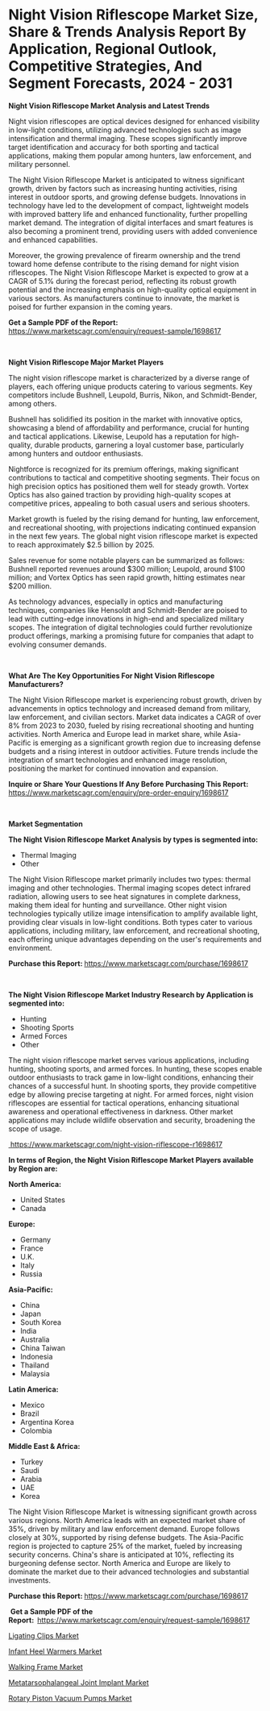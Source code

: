 <p><h1>Night Vision Riflescope Market Size, Share & Trends Analysis Report By Application, Regional Outlook, Competitive Strategies, And Segment Forecasts, 2024 - 2031</h1></p><p><strong>Night Vision Riflescope Market Analysis and Latest Trends</strong></p>
<p><p>Night vision riflescopes are optical devices designed for enhanced visibility in low-light conditions, utilizing advanced technologies such as image intensification and thermal imaging. These scopes significantly improve target identification and accuracy for both sporting and tactical applications, making them popular among hunters, law enforcement, and military personnel.</p><p>The Night Vision Riflescope Market is anticipated to witness significant growth, driven by factors such as increasing hunting activities, rising interest in outdoor sports, and growing defense budgets. Innovations in technology have led to the development of compact, lightweight models with improved battery life and enhanced functionality, further propelling market demand. The integration of digital interfaces and smart features is also becoming a prominent trend, providing users with added convenience and enhanced capabilities.</p><p>Moreover, the growing prevalence of firearm ownership and the trend toward home defense contribute to the rising demand for night vision riflescopes. The Night Vision Riflescope Market is expected to grow at a CAGR of 5.1% during the forecast period, reflecting its robust growth potential and the increasing emphasis on high-quality optical equipment in various sectors. As manufacturers continue to innovate, the market is poised for further expansion in the coming years.</p></p>
<p><strong>Get a Sample PDF of the Report:&nbsp;</strong> <a href="https://www.marketscagr.com/enquiry/request-sample/1698617?utm_campaign=1556&utm_medium=2&utm_source=Github&utm_content=ia&utm_term=20102024&utm_id=night-vision-riflescope">https://www.marketscagr.com/enquiry/request-sample/1698617</a></p>
<p>&nbsp;</p>
<p><strong>Night Vision Riflescope Major Market Players</strong></p>
<p><p>The night vision riflescope market is characterized by a diverse range of players, each offering unique products catering to various segments. Key competitors include Bushnell, Leupold, Burris, Nikon, and Schmidt-Bender, among others. </p><p>Bushnell has solidified its position in the market with innovative optics, showcasing a blend of affordability and performance, crucial for hunting and tactical applications. Likewise, Leupold has a reputation for high-quality, durable products, garnering a loyal customer base, particularly among hunters and outdoor enthusiasts.</p><p>Nightforce is recognized for its premium offerings, making significant contributions to tactical and competitive shooting segments. Their focus on high precision optics has positioned them well for steady growth. Vortex Optics has also gained traction by providing high-quality scopes at competitive prices, appealing to both casual users and serious shooters.</p><p>Market growth is fueled by the rising demand for hunting, law enforcement, and recreational shooting, with projections indicating continued expansion in the next few years. The global night vision riflescope market is expected to reach approximately $2.5 billion by 2025. </p><p>Sales revenue for some notable players can be summarized as follows: Bushnell reported revenues around $300 million; Leupold, around $100 million; and Vortex Optics has seen rapid growth, hitting estimates near $200 million. </p><p>As technology advances, especially in optics and manufacturing techniques, companies like Hensoldt and Schmidt-Bender are poised to lead with cutting-edge innovations in high-end and specialized military scopes. The integration of digital technologies could further revolutionize product offerings, marking a promising future for companies that adapt to evolving consumer demands.</p></p>
<p>&nbsp;</p>
<p><strong>What Are The Key Opportunities For Night Vision Riflescope Manufacturers?</strong></p>
<p><p>The Night Vision Riflescope market is experiencing robust growth, driven by advancements in optics technology and increased demand from military, law enforcement, and civilian sectors. Market data indicates a CAGR of over 8% from 2023 to 2030, fueled by rising recreational shooting and hunting activities. North America and Europe lead in market share, while Asia-Pacific is emerging as a significant growth region due to increasing defense budgets and a rising interest in outdoor activities. Future trends include the integration of smart technologies and enhanced image resolution, positioning the market for continued innovation and expansion.</p></p>
<p><strong>Inquire or Share Your Questions If Any Before Purchasing This Report:</strong> <a href="https://www.marketscagr.com/enquiry/pre-order-enquiry/1698617?utm_campaign=1556&utm_medium=2&utm_source=Github&utm_content=ia&utm_term=20102024&utm_id=night-vision-riflescope">https://www.marketscagr.com/enquiry/pre-order-enquiry/1698617</a></p>
<p>&nbsp;</p>
<p><strong>Market Segmentation</strong></p>
<p><strong>The Night Vision Riflescope Market Analysis by types is segmented into:</strong></p>
<p><ul><li>Thermal Imaging</li><li>Other</li></ul></p>
<p><p>The Night Vision Riflescope market primarily includes two types: thermal imaging and other technologies. Thermal imaging scopes detect infrared radiation, allowing users to see heat signatures in complete darkness, making them ideal for hunting and surveillance. Other night vision technologies typically utilize image intensification to amplify available light, providing clear visuals in low-light conditions. Both types cater to various applications, including military, law enforcement, and recreational shooting, each offering unique advantages depending on the user's requirements and environment.</p></p>
<p><strong>Purchase this Report:&nbsp;</strong><a href="https://www.marketscagr.com/purchase/1698617?utm_campaign=1556&utm_medium=2&utm_source=Github&utm_content=ia&utm_term=20102024&utm_id=night-vision-riflescope">https://www.marketscagr.com/purchase/1698617</a></p>
<p>&nbsp;</p>
<p><strong>The Night Vision Riflescope Market Industry Research by Application is segmented into:</strong></p>
<p><ul><li>Hunting</li><li>Shooting Sports</li><li>Armed Forces</li><li>Other</li></ul></p>
<p><p>The night vision riflescope market serves various applications, including hunting, shooting sports, and armed forces. In hunting, these scopes enable outdoor enthusiasts to track game in low-light conditions, enhancing their chances of a successful hunt. In shooting sports, they provide competitive edge by allowing precise targeting at night. For armed forces, night vision riflescopes are essential for tactical operations, enhancing situational awareness and operational effectiveness in darkness. Other market applications may include wildlife observation and security, broadening the scope of usage.</p></p>
<p><a href="https://www.marketscagr.com/night-vision-riflescope-r1698617?utm_campaign=1556&utm_medium=2&utm_source=Github&utm_content=ia&utm_term=20102024&utm_id=night-vision-riflescope">&nbsp;https://www.marketscagr.com/night-vision-riflescope-r1698617</a></p>
<p><strong>In terms of Region, the Night Vision Riflescope Market Players available by Region are:</strong></p>
<p>
    <p> <strong> North America: </strong>
        <ul>
            <li>United States</li>
            <li>Canada</li>
        </ul>
        </p> 
    <p> <strong> Europe: </strong>
        <ul>
            <li>Germany</li>
            <li>France</li>
            <li>U.K.</li>
            <li>Italy</li>
            <li>Russia</li>
        </ul>
        </p> 
    <p> <strong> Asia-Pacific: </strong>
        <ul>
            <li>China</li>
            <li>Japan</li>
            <li>South Korea</li>
            <li>India</li>
            <li>Australia</li>
            <li>China Taiwan</li>
            <li>Indonesia</li>
            <li>Thailand</li>
            <li>Malaysia</li>
        </ul>
        </p> 
    <p> <strong> Latin America: </strong>
        <ul>
            <li>Mexico</li>
            <li>Brazil</li>
            <li>Argentina Korea</li>
            <li>Colombia</li>
        </ul>
        </p> 
    <p> <strong> Middle East & Africa: </strong>
        <ul>
            <li>Turkey</li>
            <li>Saudi</li>
            <li>Arabia</li>
            <li>UAE</li>
            <li>Korea</li>
        </ul>
    </p>
    </p>
<p><p>The Night Vision Riflescope Market is witnessing significant growth across various regions. North America leads with an expected market share of 35%, driven by military and law enforcement demand. Europe follows closely at 30%, supported by rising defense budgets. The Asia-Pacific region is projected to capture 25% of the market, fueled by increasing security concerns. China's share is anticipated at 10%, reflecting its burgeoning defense sector. North America and Europe are likely to dominate the market due to their advanced technologies and substantial investments.</p></p>
<p><strong>Purchase this Report: </strong><a href="https://www.marketscagr.com/purchase/1698617?utm_campaign=1556&utm_medium=2&utm_source=Github&utm_content=ia&utm_term=20102024&utm_id=night-vision-riflescope">https://www.marketscagr.com/purchase/1698617</a></p>
<p>&nbsp;<strong>Get a Sample PDF of the Report:&nbsp;&nbsp;</strong><a href="https://www.marketscagr.com/enquiry/request-sample/1698617?utm_campaign=1556&utm_medium=2&utm_source=Github&utm_content=ia&utm_term=20102024&utm_id=night-vision-riflescope">https://www.marketscagr.com/enquiry/request-sample/1698617</a></p>
<p><strong></strong></p>
<p><p><a href="https://www.linkedin.com/pulse/ligating-clips-market-overview-global-trends-future-prospects-9gype?utm_campaign=1556&utm_medium=2&utm_source=Github&utm_content=ia&utm_term=20102024&utm_id=night-vision-riflescope">Ligating Clips Market</a></p><p><a href="https://www.linkedin.com/pulse/infant-heel-warmers-market2024-2031-industry-insights-bsvie?utm_campaign=1556&utm_medium=2&utm_source=Github&utm_content=ia&utm_term=20102024&utm_id=night-vision-riflescope">Infant Heel Warmers Market</a></p><p><a href="https://www.linkedin.com/pulse/in-depth-walking-frame-market-review-size-share-137cagr-ljcae?utm_campaign=1556&utm_medium=2&utm_source=Github&utm_content=ia&utm_term=20102024&utm_id=night-vision-riflescope">Walking Frame Market</a></p><p><a href="https://www.linkedin.com/pulse/metatarsophalangeal-joint-implant-market-analysis-product-5euje?utm_campaign=1556&utm_medium=2&utm_source=Github&utm_content=ia&utm_term=20102024&utm_id=night-vision-riflescope">Metatarsophalangeal Joint Implant Market</a></p><p><a href="https://issuu.com/reportprime-2/docs/rotary-piston-vacuum-pumps-market-s_3d774fe7c63ff1?utm_campaign=1556&utm_medium=2&utm_source=Github&utm_content=ia&utm_term=20102024&utm_id=night-vision-riflescope">Rotary Piston Vacuum Pumps Market</a></p></p>